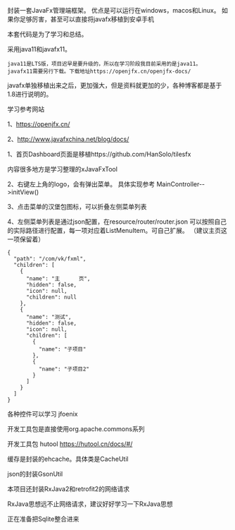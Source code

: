 封装一套JavaFx管理端框架。
优点是可以运行在windows，macos和Linux。
如果你足够厉害，甚至可以直接将javafx移植到安卓手机

本套代码是为了学习和总结。

采用java11和javafx11。

    java11是LTS版，项目迟早是要升级的，所以在学习阶段我目前采用的是java11。
    javafx11需要另行下载。下载地址https://openjfx.cn/openjfx-docs/

javafx单独移植出来之后，更加强大，但是资料就更加的少，各种博客都是基于1.8进行说明的。

学习参考网站


1、https://openjfx.cn/

2、http://www.javafxchina.net/blog/docs/


1、首页Dashboard页面是移植https://github.com/HanSolo/tilesfx

   内容很多地方是学习整理的xJavaFxTool

2、右键左上角的logo，会有弹出菜单。
    具体实现参考 MainController-->initView()
    
3、点击菜单的汉堡包图标，可以折叠左侧菜单列表

4、左侧菜单列表是通过json配置，在resource/router/router.json
    可以按照自己的实际路径进行配置，每一项对应着ListMenuItem。可自己扩展。
    （建议主页这一项保留着）
    
    {
      "path": "/com/vk/fxml",
      "children": [
        {
          "name": "主      页",
          "hidden": false,
          "icon": null,
          "children": null
        },
        {
          "name": "测试",
          "hidden": false,
          "icon": null,
          "children": [
            {
              "name": "子项目"
            },
            {
              "name": "子项目2"
            }
          ]
        }
      ]
    }
    
各种控件可以学习  jfoenix

开发工具包是直接使用org.apache.commons系列

开发工具包 hutool  https://hutool.cn/docs/#/
 
缓存是封装的ehcache。具体类是CacheUtil   

json的封装GsonUtil

本项目还封装RxJava2和retrofit2的网络请求

RxJava思想远不止网络请求，建议好好学习一下RxJava思想



正在准备把Sqlite整合进来
